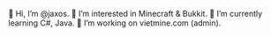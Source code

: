 👋 Hi, I’m @jaxos.
👀 I’m interested in Minecraft & Bukkit.
🌱 I’m currently learning C#, Java.
💞️ I’m working on vietmine.com (admin).
